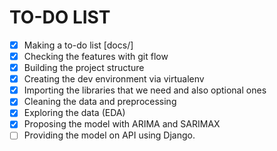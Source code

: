 # TO-DO LIST
- [x] Making a to-do list [docs/]
- [x] Checking the features with git flow
- [x] Building the project structure
- [x] Creating the dev environment via virtualenv
- [x] Importing the libraries that we need and also optional ones
- [x] Cleaning the data and preprocessing
- [x] Exploring the data (EDA)
- [x] Proposing the model with ARIMA and SARIMAX
- [ ] Providing the model on API using Django.
